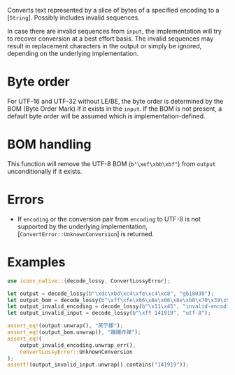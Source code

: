 Converts text represented by a slice of bytes of a specified encoding to a [`String`]. Possibly includes invalid sequences.

In case there are invalid sequences from `input`, the implementation will try to recover conversion at a best effort basis. The invalid sequences may result in replacement characters in the output or simply be ignored, depending on the underlying implementation.

# Byte order

For UTF-16 and UTF-32 without LE/BE, the byte order is determined by the BOM (Byte Order Mark) if it exists in the `input`. If the BOM is not present, a default byte order will be assumed which is implementation-defined.

# BOM handling

This function will remove the UTF-8 BOM (`b"\xef\xbb\xbf"`) from `output` unconditionally if it exists.

# Errors

- If `encoding` or the conversion pair from `encoding` to UTF-8 is not supported by the underlying implementation, [`ConvertError::UnknownConversion`] is returned.

# Examples

```rust
use iconv_native::{decode_lossy, ConvertLossyError};

let output = decode_lossy(b"\xdc\xbd\xc4\xfe\xc4\xc8", "gb18030");
let output_bom = decode_lossy(b"\xff\xfe\x66\x8e\x66\x8e\xb8\x70\x39\x5f", "utf-16");
let output_invalid_encoding = decode_lossy(b"\x11\x45", "invalid-encoding");
let output_invalid_input = decode_lossy(b"\xff 141919", "utf-8");

assert_eq!(output.unwrap(), "芙宁娜");
assert_eq!(output_bom.unwrap(), "蹦蹦炸弹");
assert_eq!(
    output_invalid_encoding.unwrap_err(),
    ConvertLossyError::UnknownConversion
);
assert!(output_invalid_input.unwrap().contains("141919"));
```
